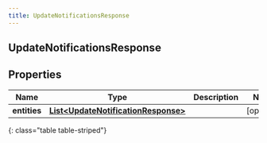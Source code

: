 ```yaml
---
title: UpdateNotificationsResponse
---
```

## UpdateNotificationsResponse


## Properties

| Name | Type | Description | Notes |
| ------------ | ------------- | ------------- | ------------- |
| **entities** | <!----><!---->[**List&lt;UpdateNotificationResponse&gt;**](UpdateNotificationResponse.html)<!----> |  |  [optional] |
{: class="table table-striped"}



